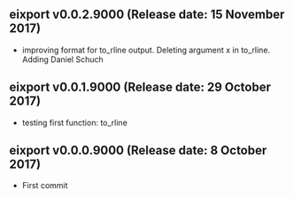 ## eixport v0.0.2.9000 (Release date: 15 November 2017)
- improving format for to_rline output. Deleting argument x in to_rline. 
  Adding Daniel Schuch

## eixport v0.0.1.9000 (Release date: 29 October 2017)
- testing first function: to_rline

## eixport v0.0.0.9000 (Release date: 8 October 2017)
- First commit
